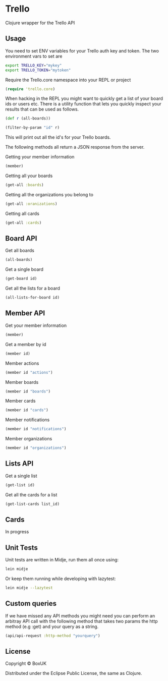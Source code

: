 # Trello

Clojure wrapper for the Trello API

## Usage

You need to set ENV variables for your Trello auth key and token. The two environment vars to set are

```bash
export TRELLO_KEY="mykey"
export TRELLO_TOKEN="mytoken"
```

Require the Trello.core namespace into your REPL or project

```clojure
(require 'trello.core)
```

When hacking in the REPL you might want to quickly get a list of your board ids or users etc. There is a utility function
that lets you quickly inspect your results that can be used as follows.

```clojure
(def r (all-boards))

(filter-by-param "id" r)
```

This will print out all the id's for your Trello boards.

The following methods all return a JSON response from the server.

Getting your member information

```clojure
(member)
```

Getting all your boards

```clojure
(get-all :boards)
```

Getting all the organizations you belong to

```clojure
(get-all :oranizations)
```

Getting all cards

```clojure
(get-all :cards)
```

## Board API

Get all boards

```clojure
(all-boards)
```

Get a single board 

```clojure
(get-board id)
```

Get all the lists for a board

```clojure
(all-lists-for-board id)
```

## Member API

Get your member information

```clojure
(member)
```

Get a member by id

```clojure
(member id)
```

Member actions

```clojure
(member id "actions")
```

Member boards

```clojure
(member id "boards")
```

Member cards

```clojure
(member id "cards")
```

Member notifications

```clojure
(member id "notifications")
```

Member organizations

```clojure
(member id "organizations")
```

## Lists API

Get a single list

```clojure
(get-list id)
```

Get all the cards for a list

```clojure
(get-list-cards list_id)
```

## Cards

In progress

## Unit Tests

Unit tests are written in Midje, run them all once using:

```bash
lein midje
```

Or keep them running while developing with lazytest:

```bash
lein midje --lazytest
```

## Custom queries

If we have missed any API methods you might need you can perform an arbitray API call with the following method that takes two params the http method (e.g :get) and your query as a string.

```clojure
(api/api-request :http-method "yourquery")
```

## License

Copyright © BoxUK

Distributed under the Eclipse Public License, the same as Clojure.
